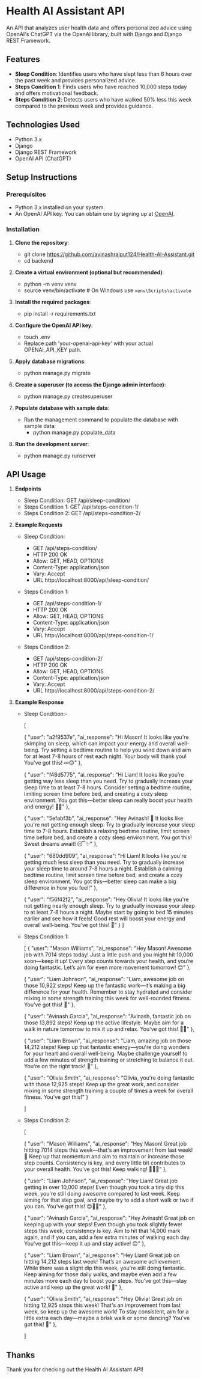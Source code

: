 # Health AI Assistant API

An API that analyzes user health data and offers personalized advice using OpenAI's ChatGPT via the OpenAI library, built with Django and Django REST Framework.

## Features

- **Sleep Condition**: Identifies users who have slept less than 6 hours over the past week and provides personalized advice.
- **Steps Condition 1**: Finds users who have reached 10,000 steps today and offers motivational feedback.
- **Steps Condition 2**: Detects users who have walked 50% less this week compared to the previous week and provides guidance.

## Technologies Used

- Python 3.x
- Django
- Django REST Framework
- OpenAI API (ChatGPT)

## Setup Instructions

### Prerequisites

- Python 3.x installed on your system.
- An OpenAI API key. You can obtain one by signing up at [OpenAI](https://beta.openai.com/signup/).

### Installation

1. **Clone the repository**:

    - git clone https://github.com/avinashrajput124/Health-AI-Assistant.git
    - cd backend
    
2. **Create a virtual environment (optional but recommended)**:
    - python -m venv venv
    -  source venv/bin/activate  # On Windows use `venv\Scripts\activate`

3. **Install the required packages**:
    - pip install -r requirements.txt

4. **Configure the OpenAI API key**:
    - touch .env
    - Replace path 'your-openai-api-key' with your actual OPENAI_API_KEY path.

5. **Apply database migrations**:
    - python manage.py migrate

6. **Create a superuser (to access the Django admin interface)**:
    - python manage.py createsuperuser

7. **Populate database with sample data**:
    - Run the management command to populate the database with sample data:
        - python manage.py populate_data

8. **Run the development server**:
    - python manage.py runserver


## API Usage

1. **Endpoints**
    - Sleep Condition: GET /api/sleep-condition/
    - Steps Condition 1: GET /api/steps-condition-1/
    - Steps Condition 2: GET /api/steps-condition-2/

2. **Example Requests**
    - Sleep Condition:
        - GET /api/steps-condition/
        - HTTP 200 OK
        - Allow: GET, HEAD, OPTIONS
        - Content-Type: application/json
        - Vary: Accept
        - URL http://localhost:8000/api/sleep-condition/

    - Steps Condition 1:
        - GET /api/steps-condition-1/
        - HTTP 200 OK
        - Allow: GET, HEAD, OPTIONS
        - Content-Type: application/json
        - Vary: Accept
        - URL http://localhost:8000/api/steps-condition-1/
    
    - Steps Condition 2:
        - GET /api/steps-condition-2/
        - HTTP 200 OK
        - Allow: GET, HEAD, OPTIONS
        - Content-Type: application/json
        - Vary: Accept
        - URL http://localhost:8000/api/steps-condition-2/


3. **Example Response**
    -  Sleep Condition:-
  
      
        [

          {
              "user": "a2f9537e",
              "ai_response": "Hi Mason! It looks like you're skimping on sleep, which can impact your energy and overall well-being. Try setting a bedtime routine to help you wind                     down and aim for at least 7-8 hours of rest each night. Your body will thank you! You've got this! 💤😊"
          },
       
          {
                "user": "f48d5775",
                "ai_response": "Hi Liam! It looks like you’re getting way less sleep than you need. Try to gradually increase your sleep time to at least 7-8 hours. Consider setting a                 bedtime routine, limiting screen time before bed, and creating a cozy sleep environment. You got this—better sleep can really boost your health and energy! 🌙✨"
          },
       
          {
                "user": "5efabf3b",
                "ai_response": "Hey Avinash! 🌟 It looks like you're not getting enough sleep. Try to gradually increase your sleep time to 7-8 hours. Establish a relaxing bedtime                      routine, limit screen time before bed, and create a cozy sleep environment. You got this! Sweet dreams await! 😴✨"
          },
       
          {
                "user": "680dd909",
                "ai_response": "Hi Liam! It looks like you're getting much less sleep than you need. Try to gradually increase your sleep time to around 7-8 hours a night. Establish a                 calming bedtime routine, limit screen time before bed, and create a cozy sleep environment. You got this—better sleep can make a big difference in how you feel!"
          },
       
          {
                "user": "f56f42f2",
                "ai_response": "Hey Olivia! It looks like you're not getting nearly enough sleep. Try to gradually increase your sleep to at least 7-8 hours a night. Maybe start by                     going to bed 15 minutes earlier and see how it feels! Good rest will boost your energy and overall well-being. You've got this! 🌟"
          }
        ]







    - Steps Condition 1:




      [
      {
          "user": "Mason Williams",
          "ai_response": "Hey Mason! Awesome job with 7014 steps today! Just a little push and you might hit 10,000 soon—keep it up! Every step counts towards your health,                       and  you’re doing fantastic. Let’s aim for even more movement tomorrow! 😊"
      },
      
      {
       "user": "Liam Johnson",
        "ai_response": "Liam, awesome job on those 10,922 steps! Keep up the fantastic work—it’s making a big difference for your health. Remember to stay hydrated and                         consider mixing in some strength training this week for well-rounded fitness. You’ve got this! 🌟"
      },

      {
        "user": "Avinash Garcia",
        "ai_response": "Avinash, fantastic job on those 13,892 steps! Keep up the active lifestyle. Maybe aim for a walk in nature tomorrow to mix it up and relax. You've got                  this! 🌟👏"
      },
      
      {
        "user": "Liam Brown",
        "ai_response": "Liam, amazing job on those 14,212 steps! Keep up that fantastic energy—you're doing wonders for your heart and overall well-being. Maybe challenge                      yourself to add a few minutes of strength training or stretching to balance it out. You're on the right track! 🎉"
      },
   
      {
        "user": "Olivia Smith",
        "ai_response": "Olivia, you're doing fantastic with those 12,925 steps! Keep up the great work, and consider mixing in some strength training a couple of times a week                 for overall fitness. You've got this!"
      }
  
      ]






    - Steps Condition 2:
  
        [

        {
                "user": "Mason Williams",
                "ai_response": "Hey Mason! Great job hitting 7014 steps this week—that's an improvement from last week! 🎉 Keep up that momentum and aim to maintain or increase those                     step counts. Consistency is key, and every little bit contributes to your overall health. You've got this! Keep walking! 🚶‍♂️💪"
        },
      
        {
                "user": "Liam Johnson",
                "ai_response": "Hey Liam! Great job getting in over 10,000 steps! Even though you took a tiny dip this week, you're still doing awesome compared to last week. Keep                     aiming for that step goal, and maybe try to add a short walk or two if you can. You've got this! 😊🏃‍♂️"
        },
      
        {
                "user": "Avinash Garcia",
                "ai_response": "Hey Avinash! Great job on keeping up with your steps! Even though you took slightly fewer steps this week, consistency is key. Aim to hit that 14,000                   mark again, and if you can, add a few extra minutes of walking each day. You've got this—keep it up and stay active! 😊"
         },
      
        {
                "user": "Liam Brown",
                "ai_response": "Hey Liam! Great job on hitting 14,212 steps last week! That’s an awesome achievement. While there was a slight dip this week, you're still doing                         fantastic. Keep aiming for those daily walks, and maybe even add a few minutes more each day to boost your steps. You've got this—stay active and keep up the great                     work! 🌟"
        },
      
        {
                "user": "Olivia Smith",
                "ai_response": "Hey Olivia! Great job on hitting 12,925 steps this week! That's an improvement from last week, so keep up the awesome work! To stay consistent, aim for                 a little extra each day—maybe a brisk walk or some dancing? You've got this! 🌟"
        },
   
        ]

## Thanks

Thank you for checking out the Health AI Assistant API! 

